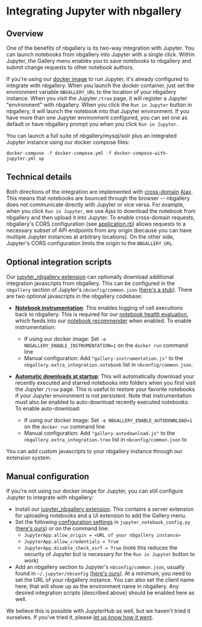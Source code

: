 # Integrating Jupyter with nbgallery

## Overview

One of the benefits of nbgallery is its two-way integration with Jupyter.  You can launch notebooks from nbgallery into Jupyter with a single click.  Within Jupyter, the Gallery menu enables you to save notebooks to nbgallery and submit change requests to other notebook authors.

If you're using our [docker image](https://hub.docker.com/r/nbgallery/jupyter-alpine/) to run Jupyter, it's already configured to integrate with nbgallery.  When you launch the docker container, just set the environment variable `NBGALLERY_URL` to the location of your nbgallery instance.  When you visit the Jupyter `/tree` page, it will register a Jupyter "environment" with nbgallery.  When you click the `Run in Jupyter` button in nbgallery, it will launch the notebook into that Jupyter environment.  If you have more than one Jupyter environment configured, you can set one as default or have nbgallery prompt you when you click `Run in Jupyter`.

You can launch a full suite of nbgallery/mysql/solr plus an integrated Jupyter instance using our docker compose files:

```
docker-compose -f docker-compose.yml -f docker-compose-with-jupyter.yml up
```

## Technical details

Both directions of the integration are implemented with [cross-domain](https://en.wikipedia.org/wiki/Cross-origin_resource_sharing) [Ajax](https://en.wikipedia.org/wiki/Ajax_(programming)).  This means that notebooks are bounced through the browser -- nbgallery does not communicate directly with Jupyter or vice versa.  For example, when you click `Run in Jupyter`, we use Ajax to download the notebook from nbgallery and then upload it into Jupyter.  To enable cross-domain requests, nbgallery's CORS configuration (see [application.rb](../config/application.rb)) allows requests to a necessary subset of API endpoints from any origin (because you can have multiple Jupyter instances at arbitrary locations).  On the other side, Jupyter's CORS configuration limits the origin to the `NBGALLERY_URL`.

## Optional integration scripts

Our [jupyter_nbgallery extension](https://github.com/nbgallery/nbgallery-extensions) can optionally download additional integration javascripts from nbgallery.  This can be configured in the `nbgallery` section of Jupyter's `nbconfig/common.json` ([here's a stub](https://github.com/nbgallery/jupyter-alpine/blob/master/config/jupyter/nbconfig/common.json)).  There are two optional javascripts in the nbgallery codebase:

 * [**Notebook instrumentation**](../public/integration/gallery-instrumentation.js): This enables logging of cell executions back to nbgallery.  This is required for our [notebook health evaluation](https://nbgallery.github.io/health_paper.html), which feeds into our [notebook recommender](https://nbgallery.github.io/recommendation.html) when enabled.  To enable instrumentation:
   * If using our docker image: Set `-e NBGALLERY_ENABLE_INSTRUMENTATION=1` on the `docker run` command line
   * Manual configuration: Add `"gallery-instrumentation.js"` to the `nbgallery.extra_integration.notebook` list in `nbconfig/common.json`.  
 
 * [**Automatic downloads at startup**](../public/integration/gallery-autodownload.js): This will automatically download your recently executed and starred notebooks into folders when you first visit the Jupyter `/tree` page.  This is useful to restore your favorite notebooks if your Jupyter environment is not persistent.  Note that instrumentation must also be enabled to auto-download recently executed notebooks.  To enable auto-download:
   * If using our docker image: Set `-e NBGALLERY_ENABLE_AUTODOWNLOAD=1` on the `docker run` command line
   * Manual configuration: Add `"gallery-autodownload.js"` to the `nbgallery.extra_integration.tree` list in `nbconfig/common.json` to 

You can add custom javascripts to your nbgallery instance through our extension system.

## Manual configuration

If you're not using our docker image for Jupyter, you can still configure Jupyter to integrate with nbgallery:

 * Install our [jupyter_nbgallery extension](https://github.com/nbgallery/nbgallery-extensions).  This contains a server extension for uploading notebooks and a UI extension to add the Gallery menu.
 * Set the following [configuration settings](https://jupyter-notebook.readthedocs.io/en/stable/config.html) in `jupyter_notebook_config.py` ([here's ours](https://github.com/nbgallery/jupyter-alpine/blob/master/config/jupyter/jupyter_notebook_config.py)) or on the command line:
   * `JupyterApp.allow_origin = <URL of your nbgallery instance>`
   * `JupyterApp.allow_credentials = True`
   * `JupyterApp.disable_check_xsrf = True` (note this reduces the security of Jupyter but is necessary for the `Run in Jupyter` button to work)
 * Add an nbgallery section to Jupyter's `nbconfig/common.json`, usually found in `~/.jupyter/nbconfig` ([here's ours](https://github.com/nbgallery/jupyter-alpine/blob/master/config/jupyter/nbconfig/common.json)).  At a minimum, you need to set the URL of your nbgallery instance.  You can also set the client name here; that will show up as the environment name in nbgallery.  Any desired integration scripts (described above) should be enabled here as well.

We believe this is possible with JupyterHub as well, but we haven't tried it ourselves.  If you've tried it, please [let us know how it went](https://github.com/nbgallery/nbgallery/issues/new).

